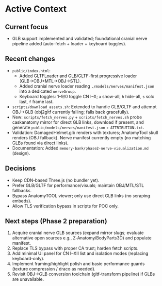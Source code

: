 # Active Context

## Current focus
- GLB support implemented and validated; foundational cranial nerve pipeline added (auto-fetch + loader + keyboard toggles).

## Recent changes
- `public/index.html`:
  - Added GLTFLoader and GLB/GLTF-first progressive loader (GLB→OBJ+MTL→OBJ→STL).
  - Added cranial nerve loader reading `./models/nerves/manifest.json` into a dedicated `nerveGroup`.
  - Keyboard toggles: 1–9/0 toggle CN I–X; `a` show-all, `h` hide-all, `s` solo last, `f` frame last.
- `scripts/download_assets.sh`: Extended to handle GLB/GLTF and attempt OBJ→GLB (obj2gltf currently failing; falls back gracefully).
- New: `scripts/fetch_nerves.py` + `scripts/fetch_nerves.sh` probe caskanatomy mirror for direct GLB links, download if present, and generate `public/models/nerves/manifest.json` + `ATTRIBUTION.txt`.
- Validation: DamagedHelmet.glb renders with textures; AnatomyTool skull renders (OBJ fallback). Nerve manifest currently empty (no matching GLBs found via direct links).
- Documentation: Added `memory-bank/phase2-nerve-visualization.md` (design).

## Decisions
- Keep CDN-based Three.js (no bundler yet).
- Prefer GLB/GLTF for performance/visuals; maintain OBJ/MTL/STL fallbacks.
- Bypass AnatomyTOOL viewer; only use direct GLB links (no scraping embeds).
- Allow TLS verification bypass in scripts for POC only.

## Next steps (Phase 2 preparation)
1) Acquire cranial nerve GLB sources (expand mirror slugs; evaluate alternative open sources e.g., Z‑Anatomy/BodyParts3D) and populate manifest.
2) Replace TLS bypass with proper CA trust; harden fetch scripts.
3) Add minimal UI panel for CN I–XII list and isolation modes (replacing keyboard-only).
4) Implement framing/highlight polish and basic performance guards (texture compression / draco as needed).
5) Revisit OBJ→GLB conversion toolchain (gltf-transform pipeline) if GLBs are unavailable.
